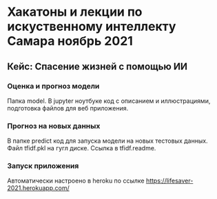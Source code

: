 # Хакатоны и лекции по искуственному интеллекту Самара ноябрь 2021

## Кейс: Спасение жизней с помощью ИИ

### Оценка и прогноз модели

Папка model. В jupyter ноутбуке код с описанием и иллюстрациями, подготовка файлов для веб приложения.

### Прогноз на новых данных

В папке predict код для запуска модели на новых тестовых данных. Файл tfidf.pkl на гугл диске. Ссылка в tfidf.readme.

### Запуск приложения

Автоматически настроено в heroku по ссылке https://lifesaver-2021.herokuapp.com/

